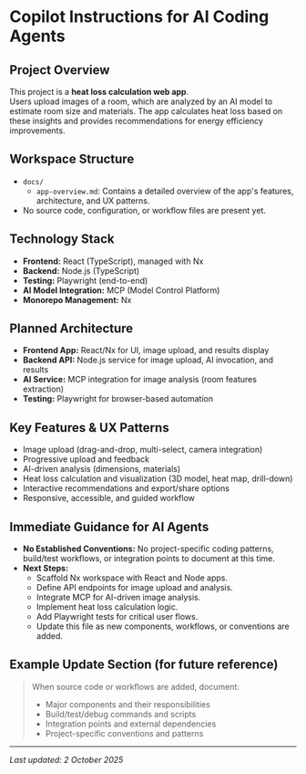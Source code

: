 # Copilot Instructions for AI Coding Agents

## Project Overview
This project is a **heat loss calculation web app**.  
Users upload images of a room, which are analyzed by an AI model to estimate room size and materials. The app calculates heat loss based on these insights and provides recommendations for energy efficiency improvements.

## Workspace Structure
- `docs/`
  - `app-overview.md`: Contains a detailed overview of the app's features, architecture, and UX patterns.
- No source code, configuration, or workflow files are present yet.

## Technology Stack
- **Frontend:** React (TypeScript), managed with Nx
- **Backend:** Node.js (TypeScript)
- **Testing:** Playwright (end-to-end)
- **AI Model Integration:** MCP (Model Control Platform)
- **Monorepo Management:** Nx

## Planned Architecture
- **Frontend App:** React/Nx for UI, image upload, and results display
- **Backend API:** Node.js service for image upload, AI invocation, and results
- **AI Service:** MCP integration for image analysis (room features extraction)
- **Testing:** Playwright for browser-based automation

## Key Features & UX Patterns
- Image upload (drag-and-drop, multi-select, camera integration)
- Progressive upload and feedback
- AI-driven analysis (dimensions, materials)
- Heat loss calculation and visualization (3D model, heat map, drill-down)
- Interactive recommendations and export/share options
- Responsive, accessible, and guided workflow

## Immediate Guidance for AI Agents
- **No Established Conventions:** No project-specific coding patterns, build/test workflows, or integration points to document at this time.
- **Next Steps:**
  - Scaffold Nx workspace with React and Node apps.
  - Define API endpoints for image upload and analysis.
  - Integrate MCP for AI-driven image analysis.
  - Implement heat loss calculation logic.
  - Add Playwright tests for critical user flows.
  - Update this file as new components, workflows, or conventions are added.

## Example Update Section (for future reference)
> When source code or workflows are added, document:
> - Major components and their responsibilities
> - Build/test/debug commands and scripts
> - Integration points and external dependencies
> - Project-specific conventions and patterns

---
_Last updated: 2 October 2025_
